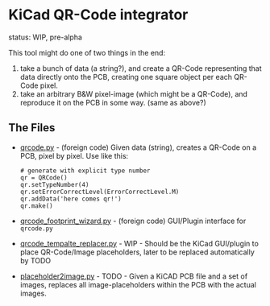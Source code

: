 # KiCad QR-Code integrator

status: WIP, pre-alpha

This tool might do one of two things in the end:

1. take a bunch of data (a string?),
   and create a QR-Code representing that data directly onto the PCB,
   creating one square object per each QR-Code pixel.
2. take an arbitrary B&W pixel-image (which might be a QR-Code),
   and reproduce it on the PCB in some way. (same as above?)

## The Files

* [qrcode.py](qrcode.py) -
  (foreign code)
  Given data (string), creates a QR-Code on a PCB, pixel by pixel.
  Use like this:

  ```
  # generate with explicit type number
  qr = QRCode()
  qr.setTypeNumber(4)
  qr.setErrorCorrectLevel(ErrorCorrectLevel.M)
  qr.addData('here comes qr!')
  qr.make()
  ```

* [qrcode_footprint_wizard.py](qrcode_footprint_wizard.py) -
  (foreign code)
  GUI/Plugin interface for `qrcode.py`
  
* [qrcode_tempalte_replacer.py](qrcode_tempalte_replacer.py) -
  WIP -
  Should be the KiCad GUI/plugin to place QR-Code/Image placeholders,
  later to be replaced automatically by TODO
  
* [placeholder2image.py](placeholder2image.py) -
  TODO -
  Given a KiCAD PCB file and a set of images,
  replaces all image-placeholders within the PCB with the actual images.